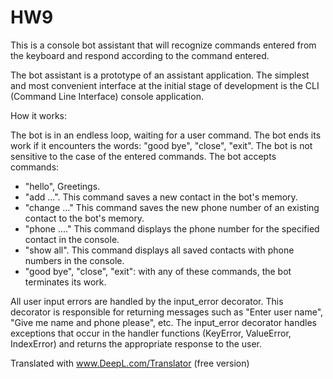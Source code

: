 # HW9

This is a console bot assistant that will recognize commands entered from the keyboard and respond according to the command entered.

The bot assistant is a prototype of an assistant application. The simplest and most convenient interface at the initial stage of development is the CLI (Command Line Interface) console application.

How it works:

The bot is in an endless loop, waiting for a user command.
The bot ends its work if it encounters the words: "good bye", "close", "exit".
The bot is not sensitive to the case of the entered commands.
The bot accepts commands:
- "hello", Greetings.
- "add ...". This command saves a new contact in the bot's memory. 
- "change ..." This command saves the new phone number of an existing contact to the bot's memory.
- "phone ...." This command displays the phone number for the specified contact in the console. 
- "show all". This command displays all saved contacts with phone numbers in the console.
- "good bye", "close", "exit": with any of these commands, the bot terminates its work.

All user input errors are handled by the input_error decorator. This decorator is responsible for returning messages such as "Enter user name", "Give me name and phone please", etc. The input_error decorator handles exceptions that occur in the handler functions (KeyError, ValueError, IndexError) and returns the appropriate response to the user.

Translated with www.DeepL.com/Translator (free version)
